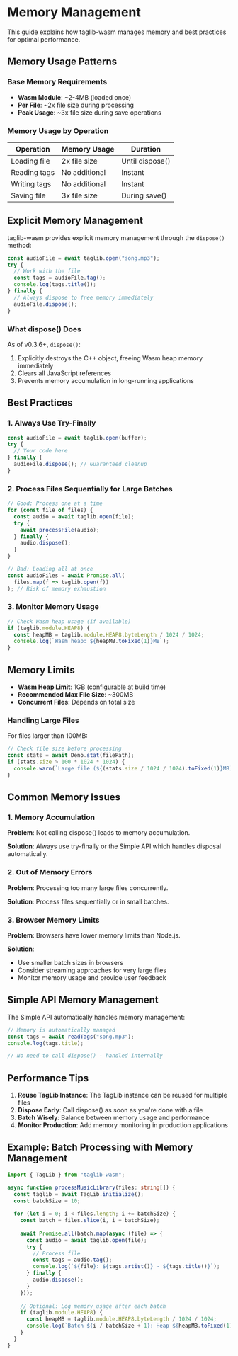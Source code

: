 # Memory Management

This guide explains how taglib-wasm manages memory and best practices for optimal performance.

## Memory Usage Patterns

### Base Memory Requirements
- **Wasm Module**: ~2-4MB (loaded once)
- **Per File**: ~2x file size during processing
- **Peak Usage**: ~3x file size during save operations

### Memory Usage by Operation

| Operation | Memory Usage | Duration |
|-----------|--------------|----------|
| Loading file | 2x file size | Until dispose() |
| Reading tags | No additional | Instant |
| Writing tags | No additional | Instant |
| Saving file | 3x file size | During save() |

## Explicit Memory Management

taglib-wasm provides explicit memory management through the `dispose()` method:

```typescript
const audioFile = await taglib.open("song.mp3");
try {
  // Work with the file
  const tags = audioFile.tag();
  console.log(tags.title());
} finally {
  // Always dispose to free memory immediately
  audioFile.dispose();
}
```

### What dispose() Does

As of v0.3.6+, `dispose()`:
1. Explicitly destroys the C++ object, freeing Wasm heap memory immediately
2. Clears all JavaScript references
3. Prevents memory accumulation in long-running applications

## Best Practices

### 1. Always Use Try-Finally

```typescript
const audioFile = await taglib.open(buffer);
try {
  // Your code here
} finally {
  audioFile.dispose(); // Guaranteed cleanup
}
```

### 2. Process Files Sequentially for Large Batches

```typescript
// Good: Process one at a time
for (const file of files) {
  const audio = await taglib.open(file);
  try {
    await processFile(audio);
  } finally {
    audio.dispose();
  }
}

// Bad: Loading all at once
const audioFiles = await Promise.all(
  files.map(f => taglib.open(f))
); // Risk of memory exhaustion
```

### 3. Monitor Memory Usage

```typescript
// Check Wasm heap usage (if available)
if (taglib.module.HEAP8) {
  const heapMB = taglib.module.HEAP8.byteLength / 1024 / 1024;
  console.log(`Wasm heap: ${heapMB.toFixed(1)}MB`);
}
```

## Memory Limits

- **Wasm Heap Limit**: 1GB (configurable at build time)
- **Recommended Max File Size**: ~300MB
- **Concurrent Files**: Depends on total size

### Handling Large Files

For files larger than 100MB:

```typescript
// Check file size before processing
const stats = await Deno.stat(filePath);
if (stats.size > 100 * 1024 * 1024) {
  console.warn(`Large file (${(stats.size / 1024 / 1024).toFixed(1)}MB), processing may be slow`);
}
```

## Common Memory Issues

### 1. Memory Accumulation

**Problem**: Not calling dispose() leads to memory accumulation.

**Solution**: Always use try-finally or the Simple API which handles disposal automatically.

### 2. Out of Memory Errors

**Problem**: Processing too many large files concurrently.

**Solution**: Process files sequentially or in small batches.

### 3. Browser Memory Limits

**Problem**: Browsers have lower memory limits than Node.js.

**Solution**: 
- Use smaller batch sizes in browsers
- Consider streaming approaches for very large files
- Monitor memory usage and provide user feedback

## Simple API Memory Management

The Simple API automatically handles memory management:

```typescript
// Memory is automatically managed
const tags = await readTags("song.mp3");
console.log(tags.title);

// No need to call dispose() - handled internally
```

## Performance Tips

1. **Reuse TagLib Instance**: The TagLib instance can be reused for multiple files
2. **Dispose Early**: Call dispose() as soon as you're done with a file
3. **Batch Wisely**: Balance between memory usage and performance
4. **Monitor Production**: Add memory monitoring in production applications

## Example: Batch Processing with Memory Management

```typescript
import { TagLib } from "taglib-wasm";

async function processMusicLibrary(files: string[]) {
  const taglib = await TagLib.initialize();
  const batchSize = 10;
  
  for (let i = 0; i < files.length; i += batchSize) {
    const batch = files.slice(i, i + batchSize);
    
    await Promise.all(batch.map(async (file) => {
      const audio = await taglib.open(file);
      try {
        // Process file
        const tags = audio.tag();
        console.log(`${file}: ${tags.artist()} - ${tags.title()}`);
      } finally {
        audio.dispose();
      }
    }));
    
    // Optional: Log memory usage after each batch
    if (taglib.module.HEAP8) {
      const heapMB = taglib.module.HEAP8.byteLength / 1024 / 1024;
      console.log(`Batch ${i / batchSize + 1}: Heap ${heapMB.toFixed(1)}MB`);
    }
  }
}
```